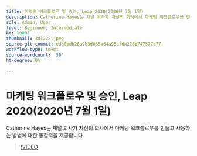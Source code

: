 ```yaml
---
title: 마케팅 워크플로우 및 승인, Leap 2020(2020년 7월 1일)
description: Catherine Hayes는 채널 회사가 자신의 회사에서 마케팅 워크플로우를 만들고 사용하는 방법에 대한 통찰력을 제공합니다.
role: Admin, User
level: Beginner, Intermediate
kt: 10003
thumbnail: 341225.jpeg
source-git-commit: edd0bdb28a9b3d065a64a95af6a216b747577c77
workflow-type: tm+mt
source-wordcount: '50'
ht-degree: 0%

---
```


# 마케팅 워크플로우 및 승인, Leap 2020(2020년 7월 1일)

Catherine Hayes는 채널 회사가 자신의 회사에서 마케팅 워크플로우를 만들고 사용하는 방법에 대한 통찰력을 제공합니다.

>[!VIDEO](https://video.tv.adobe.com/v/341225/?quality=12&learn=on)
